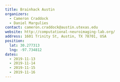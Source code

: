 ```yaml
---
title: Brainhack Austin
organizers: 
  - Cameron Craddock
  - Daniel Margulies
contact: cameron.craddock@austin.utexas.edu
website: http://computational-neuroimaging-lab.org/
address: 1601 Trinity St, Austin, TX 78701, USA
position:
  lat: 30.277313
  lng: -97.734812
dates:
  - 2019-11-13
  - 2019-11-14
  - 2019-11-15
  - 2019-11-16
---
```


